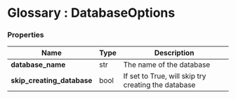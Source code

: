 ﻿# Glossary : DatabaseOptions

### Properties

| Name | Type | Description |
| ------------- | ------------- | ----- |
| **database_name** | str | The name of the database |
| **skip_creating_database** | bool | If set to True, will skip try creating the database  |
	
